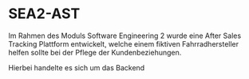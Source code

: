 # SEA2-AST

Im Rahmen des Moduls Software Engineering 2 wurde eine After Sales Tracking Plattform entwickelt,
welche einem fiktiven Fahrradhersteller helfen sollte bei der Pflege der Kundenbeziehungen.

Hierbei handelte es sich um das Backend
